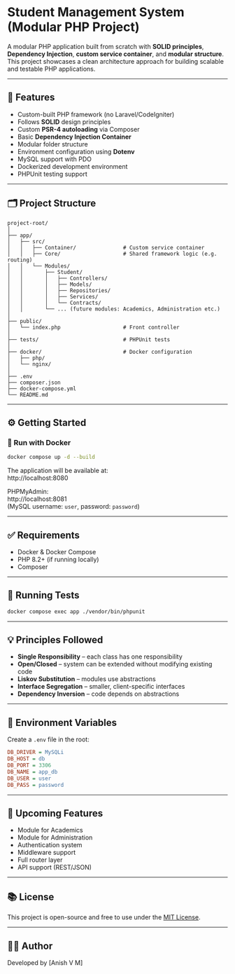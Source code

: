 # Student Management System (Modular PHP Project)

A modular PHP application built from scratch with **SOLID principles**, **Dependency Injection**, **custom service container**, and **modular structure**. This project showcases a clean architecture approach for building scalable and testable PHP applications.

---

## 🌟 Features

- Custom-built PHP framework (no Laravel/CodeIgniter)
- Follows **SOLID** design principles
- Custom **PSR-4 autoloading** via Composer
- Basic **Dependency Injection Container**
- Modular folder structure
- Environment configuration using **Dotenv**
- MySQL support with PDO
- Dockerized development environment
- PHPUnit testing support

---

## 🗂️ Project Structure

```
project-root/
│
├── app/
│   ├── src/
│   │   ├── Container/               # Custom service container
│   │   ├── Core/                    # Shared framework logic (e.g. routing)
│   │   └── Modules/
│   │       ├── Student/
│   │       │   ├── Controllers/
│   │       │   ├── Models/
│   │       │   ├── Repositories/
│   │       │   ├── Services/
│   │       │   └── Contracts/
│   │       └── ... (future modules: Academics, Administration etc.)
│
├── public/
│   └── index.php                    # Front controller
│
├── tests/                           # PHPUnit tests
│
├── docker/                          # Docker configuration
│   ├── php/
│   └── nginx/
│
├── .env
├── composer.json
├── docker-compose.yml
└── README.md
```

---

## ⚙️ Getting Started

### 🐳 Run with Docker

```bash
docker compose up -d --build
```

The application will be available at:  
http://localhost:8080

PHPMyAdmin:  
http://localhost:8081  
(MySQL username: `user`, password: `password`)

---

## ✅ Requirements

- Docker & Docker Compose
- PHP 8.2+ (if running locally)
- Composer

---

## 🧪 Running Tests

```bash
docker compose exec app ./vendor/bin/phpunit
```

---

## 💡 Principles Followed

- **Single Responsibility** – each class has one responsibility
- **Open/Closed** – system can be extended without modifying existing code
- **Liskov Substitution** – modules use abstractions
- **Interface Segregation** – smaller, client-specific interfaces
- **Dependency Inversion** – code depends on abstractions

---

## 📌 Environment Variables

Create a `.env` file in the root:

```ini
DB_DRIVER = MySQLi
DB_HOST = db
DB_PORT = 3306
DB_NAME = app_db
DB_USER = user
DB_PASS = password
```

---

## 🧱 Upcoming Features

- Module for Academics
- Module for Administration
- Authentication system
- Middleware support
- Full router layer
- API support (REST/JSON)

---

## 📚 License

This project is open-source and free to use under the [MIT License](LICENSE).





---

## 👨‍💻 Author

Developed by [Anish V M]
